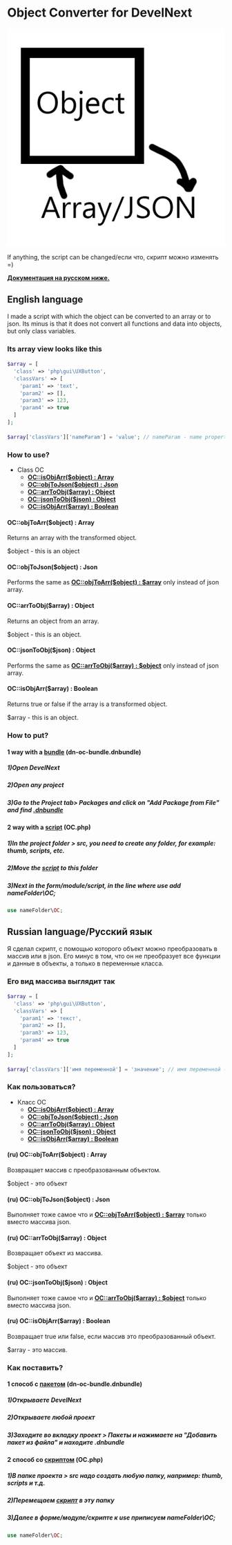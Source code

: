 # Object Converter for DevelNext

![Splash](https://github.com/illa4257/ObjectConverterForDevelNext/blob/master/splash.png)

If anything, the script can be changed/если что, скрипт можно изменять =)

[**Документация на русском ниже.**](#russian-languageрусский-язык)

## English language

I made a script with which the object can be converted to an array or to json.
Its minus is that it does not convert all functions and data into objects, but only class variables.

### Its array view looks like this
```php
$array = [
  'class' => 'php\gui\UXButton',
  'classVars' => [
    'param1' => 'text',
    'param2' => [],
    'param3' => 123,
    'param4' => true
  ]
];

$array['classVars']['nameParam'] = 'value'; // nameParam - name property, value - value property.
```

### How to use?
* Class OC
  - [**OC::isObjArr($object) : Array**](#ocobjtoarrobject--array)
  - [**OC::objToJson($object) : Json**](#ocobjtojsonobject--json)
  - [**OC::arrToObj($array) : Object**](#ocarrtoobjarray--object)
  - [**OC::jsonToObj($json) : Object**](#ocjsontoobjjson--object)
  - [**OC::isObjArr($array) : Boolean**](#ocisobjarrarray--boolean)

#### OC::objToArr($object) : Array

Returns an array with the transformed object.

$object - this is an object

#### OC::objToJson($object) : Json

Performs the same as [**OC::objToArr($object) : $array**](#ocobjtoarrobject--array) only instead of json array.

#### OC::arrToObj($array) : Object

Returns an object from an array.

$object - this is an object.

#### OC::jsonToObj($json) : Object

Performs the same as [**OC::arrToObj($array) : $object**](#ocarrtoobjarray--object) only instead of json array.

#### OC::isObjArr($array) : Boolean

Returns true or false if the array is a transformed object.

$array - this is an object.

### How to put?

#### 1 way with a [**bundle**](https://github.com/illa4257/ObjectConverterForDevelNext/releases) (dn-oc-bundle.dnbundle)

##### 1)Open DevelNext

##### 2)Open any project

##### 3)Go to the Project tab> Packages and click on "Add Package from File" and find [**.dnbundle**](https://github.com/illa4257/ObjectConverterForDevelNext/releases)

#### 2 way with a [**script**](https://github.com/illa4257/ObjectConverterForDevelNext/releases) (OC.php)

##### 1)In the project folder > src, you need to create any folder, for example: thumb, scripts, etc.

##### 2)Move the [**script**](https://github.com/illa4257/ObjectConverterForDevelNext/releases) to this folder

##### 3)Next in the form/module/script, in the line where use add nameFolder\OC;
```php
use nameFolder\OC;
```

## Russian language/Русский язык

Я сделал скрипт, с помощью которого объект можно преобразовать в массив или в json.
Его минус в том, что он не преобразует все функции и данные в объекты, а только в переменные класса.

### Его вид массива выглядит так
```php
$array = [
  'class' => 'php\gui\UXButton',
  'classVars' => [
    'param1' => 'текст',
    'param2' => [],
    'param3' => 123,
    'param4' => true
  ]
];

$array['classVars']['имя переменной'] = 'значение'; // имя переменной - имя свойтва, значение - значение для свойтва.
```

### Как пользоваться?
* Класс OC
  - [**OC::isObjArr($object) : Array**](#ru-ocobjtoarrobject--array)
  - [**OC::objToJson($object) : Json**](#ru-ocobjtojsonobject--json)
  - [**OC::arrToObj($array) : Object**](#ru-ocarrtoobjarray--object)
  - [**OC::jsonToObj($json) : Object**](#ru-ocjsontoobjjson--object)
  - [**OC::isObjArr($array) : Boolean**](#ru-ocisobjarrarray--boolean)

#### (ru) OC::objToArr($object) : Array

Возвращает массив с преобразованным объектом.

$object - это объект

#### (ru) OC::objToJson($object) : Json

Выполняет тоже самое что и [**OC::objToArr($object) : $array**](#ru-ocobjtoarrobject--array) только вместо массива json.

#### (ru) OC::arrToObj($array) : Object

Возвращает объект из массива.

$object - это объект

#### (ru) OC::jsonToObj($json) : Object

Выполняет тоже самое что и [**OC::arrToObj($array) : $object**](#ru-ocarrtoobjarray--object) только вместо массива json.

#### (ru) OC::isObjArr($array) : Boolean

Возвращает true или false, если массив это преобразованный объект.

$array - это массив.

### Как поставить?

#### 1 способ с [**пакетом**](https://github.com/illa4257/ObjectConverterForDevelNext/releases) (dn-oc-bundle.dnbundle)

##### 1)Открываете DevelNext

##### 2)Открываете любой проект

##### 3)Заходите во вкладку проект > Пакеты и нажимаете на "Добавить пакет из файла" и находите .dnbundle

#### 2 способ со [**скриптом**](https://github.com/illa4257/ObjectConverterForDevelNext/releases) (OC.php)

##### 1)В папке проекта > src надо создать любую папку, например: thumb, scripts и т.д.

##### 2)Перемещаем [**скрипт**](https://github.com/illa4257/ObjectConverterForDevelNext/releases) в эту папку

##### 3)Далее в форме/модуле/скрипте к use приписуем nameFolder\OC;
```php
use nameFolder\OC;
```
